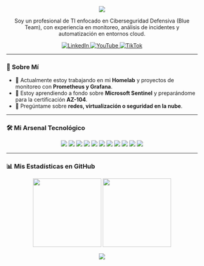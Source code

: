 <p align="center">
  <img src="https://readme-typing-svg.herokuapp.com?font=Courier+New&weight=700&size=25&duration=4000&color=00FF88&center=true&vCenter=true&width=600&lines=Hola+%F0%9F%91%8B%2C+soy+Fernando+Alaniz;SOC+Analyst+L1;Cybersecurity+Professional;Cloud+%26+Network+Enthusiast" />
</p>

<p align="center">
  Soy un profesional de TI enfocado en Ciberseguridad Defensiva (Blue Team), con experiencia en monitoreo, análisis de incidentes y automatización en entornos cloud.
</p>

<p align="center">
  <a href="https://www.linkedin.com/in/fernando-alaniz-a33064325" target="_blank">
    <img src="https://img.shields.io/badge/LinkedIn-0077B5?style=for-the-badge&logo=linkedin&logoColor=white" alt="LinkedIn"/>
  </a>
  <a href="https://www.youtube.com/@alanizcloudsec" target="_blank">
    <img src="https://img.shields.io/badge/YouTube-FF0000?style=for-the-badge&logo=youtube&logoColor=white" alt="YouTube"/>
  </a>
  <a href="https://tiktok.com/@alanizcloudsec" target="_blank">
    <img src="https://img.shields.io/badge/TikTok-000000?style=for-the-badge&logo=tiktok&logoColor=white" alt="TikTok"/>
  </a>
</p>

---

### 🚀 Sobre Mí

- 🔭 Actualmente estoy trabajando en mi **Homelab** y proyectos de monitoreo con **Prometheus y Grafana**.
- 🌱 Estoy aprendiendo a fondo sobre **Microsoft Sentinel** y preparándome para la certificación **AZ-104**.
- 💬 Pregúntame sobre **redes, virtualización o seguridad en la nube**.

---

### 🛠️ Mi Arsenal Tecnológico

<p align="center">
  <img src="https://img.shields.io/badge/Microsoft_Sentinel-0078D4?style=for-the-badge&logo=microsoft-azure&logoColor=white" />
  <img src="https://img.shields.io/badge/Wazuh-00A693?style=for-the-badge&logo=wazuh&logoColor=white" />
  <img src="https://img.shields.io/badge/Prometheus-E6522C?style=for-the-badge&logo=prometheus&logoColor=white" />
  <img src="https://img.shields.io/badge/Grafana-F46800?style=for-the-badge&logo=grafana&logoColor=white" />
  <img src="https://img.shields.io/badge/Azure-0078D4?style=for-the-badge&logo=microsoft-azure&logoColor=white" />
  <img src="https://img.shields.io/badge/Docker-2496ED?style=for-the-badge&logo=docker&logoColor=white" />
  <img src="https://img.shields.io/badge/Kubernetes-326CE5?style=for-the-badge&logo=kubernetes&logoColor=white" />
  <img src="https://img.shields.io/badge/Linux-FCC624?style=for-the-badge&logo=linux&logoColor=black" />
  <img src="https://img.shields.io/badge/Windows_Server-0078D6?style=for-the-badge&logo=windows&logoColor=white" />
  <img src="https://img.shields.io/badge/PowerShell-5391FE?style=for-the-badge&logo=powershell&logoColor=white" />
  <img src="https://img.shields.io/badge/Bash-4EAA25?style=for-the-badge&logo=gnubash&logoColor=white" />
</p>

---

### 📊 Mis Estadísticas en GitHub

<p align="center">
  <img height="180em" src="https://github-readme-stats.vercel.app/api?username=foalaniz&show_icons=true&theme=dracula&include_all_commits=true&count_private=true&border_color=00ff88"/>
  <img height="180em" src="https://github-readme-stats.vercel.app/api/top-langs/?username=foalaniz&layout=compact&langs_count=8&theme=dracula&border_color=00ff88"/>
</p>
<p align="center">
  <img align="center" src="https://github-readme-streak-stats.herokuapp.com/?user=foalaniz&theme=dark&border=00ff88&stroke=00ff88&ring=00ff88&fire=00ff88" />
</p>
